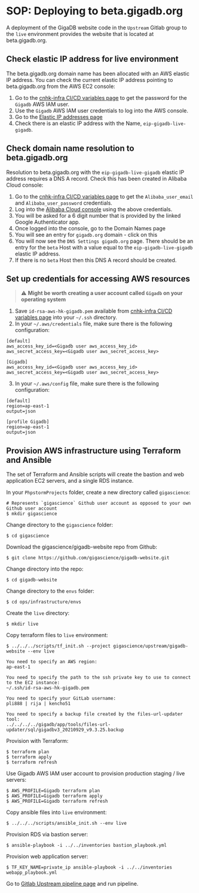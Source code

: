 # SOP: Deploying to beta.gigadb.org

A deployment of the GigaDB website code in the `Upstream` Gitlab group to the
`live` environment provides the website that is located at beta.gigadb.org.

## Check elastic IP address for live environment

The beta.gigadb.org domain name has been allocated with an AWS elastic IP 
address. You can check the current elastic IP address pointing to 
beta.gigadb.org from the AWS EC2 console:

1. Go to the [cnhk-infra CI/CD variables page](https://gitlab.com/gigascience/cnhk-infra/-/settings/ci_cd) 
to get the password for the `Gigadb` AWS IAM user.
2. Use the `Gigadb` AWS IAM user credentials to log into the AWS console.
3. Go to the [Elastic IP addresses page](https://ap-east-1.console.aws.amazon.com/ec2/v2/home?region=ap-east-1#Addresses:)
4. Check there is an elastic IP address with the Name, `eip-gigadb-live-gigadb`.

## Check domain name resolution to beta.gigadb.org

Resolution to beta.gigadb.org with the `eip-gigadb-live-gigadb` elastic IP 
address requires a DNS A record. Check this has been created in Alibaba Cloud
console:

1. Go to the [cnhk-infra CI/CD variables page](https://gitlab.com/gigascience/cnhk-infra/-/settings/ci_cd)
to get the `Alibaba_user_email` and `Alibaba_user_password` credentials.
2. Log into the [Alibaba Cloud console](https://account.alibabacloud.com/login/login.htm?oauth_callback=https%3A%2F%2Fhome-intl.console.aliyun.com%2F%3Fspm%3Da3c0i.7911826.6791778070.41.44193870AxVzyk&lang=en) using the above credentials.
3. You will be asked for a 6 digit number that is provided by the linked
Google Authenticator app.
4. Once logged into the console, go to the Domain Names page
5. You will see an entry for `gigadb.org` domain - click on this
6. You will now see the `DNS Settings gigadb.org` page. There should be an entry
for the `beta` Host with a value equal to the `eip-gigadb-live-gigadb` elastic 
IP address.
7. If there is no `beta` Host then this DNS A record should be created.

## Set up credentials for accessing AWS resources

> :warning: **Might be worth creating a user account called `Gigadb` on your operating system**

1. Save `id-rsa-aws-hk-gigadb.pem` available from [cnhk-infra CI/CD variables page](https://gitlab.com/gigascience/cnhk-infra/-/settings/ci_cd) into your `~/.ssh` directory.
2. In your `~/.aws/credentials` file, make sure there is the following
configuration:
```
[default]
aws_access_key_id=<Gigadb user aws_access_key_id>
aws_secret_access_key=<Gigadb user aws_secret_access_key>

[Gigadb]
aws_access_key_id=<Gigadb user aws_access_key_id>
aws_secret_access_key=<Gigadb user aws_secret_access_key>
```
3. In your `~/.aws/config` file, make sure there is the following configuration:
```
[default]
region=ap-east-1
output=json
 
[profile Gigadb]
region=ap-east-1
output=json
```

## Provision AWS infrastructure using Terraform and Ansible

The set of Terraform and Ansible scripts will create the bastion and web 
application EC2 servers, and a single RDS instance.

In your `PhpstormProjects` folder, create a new directory called 
`gigascience`:
```
# Represents `gigascience` Github user account as opposed to your own Github user account
$ mkdir gigascience
```
Change directory to the `gigascience` folder:
```
$ cd gigascience
```
Download the gigascience/gigadb-website repo from Github:
```
$ git clone https://github.com/gigascience/gigadb-website.git
```
Change directory into the repo:
```
$ cd gigadb-website
```
Change directory to the `envs` folder:
```
$ cd ops/infrastructure/envs
```
Create the `live` directory:
```
$ mkdir live
```
Copy terraform files to `live` environment:
```
$ ../../../scripts/tf_init.sh --project gigascience/upstream/gigadb-website --env live

You need to specify an AWS region:
ap-east-1

You need to specify the path to the ssh private key to use to connect to the EC2 instance: 
~/.ssh/id-rsa-aws-hk-gigadb.pem

You need to specify your GitLab username:
pli888 | rija | kencho51

You need to specify a backup file created by the files-url-updater tool:
../../../../gigadb/app/tools/files-url-updater/sql/gigadbv3_20210929_v9.3.25.backup
```

Provision with Terraform:
```
$ terraform plan
$ terraform apply
$ terraform refresh
```

Use Gigadb AWS IAM user account to provision production staging / live servers:
```
$ AWS_PROFILE=Gigadb terraform plan
$ AWS_PROFILE=Gigadb terraform apply
$ AWS_PROFILE=Gigadb terraform refresh
```

Copy ansible files into `live` environment:
```
$ ../../../scripts/ansible_init.sh --env live
```

Provision RDS via bastion server:
```
$ ansible-playbook -i ../../inventories bastion_playbook.yml
```

Provision web application server:
```
$ TF_KEY_NAME=private_ip ansible-playbook -i ../../inventories webapp_playbook.yml
```

Go to [Gitlab Upstream pipeline page](https://gitlab.com/gigascience/upstream/gigadb-website/-/pipelines)
and run pipeline.